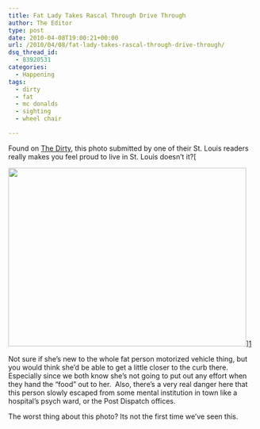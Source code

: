 ```yaml
---
title: Fat Lady Takes Rascal Through Drive Through
author: The Editor
type: post
date: 2010-04-08T19:00:21+00:00
url: /2010/04/08/fat-lady-takes-rascal-through-drive-through/
dsq_thread_id:
  - 83920531
categories:
  - Happening
tags:
  - dirty
  - fat
  - mc donalds
  - sighting
  - wheel chair

---
```

Found on <a href="http://thedirty.com/2010/03/16/dirty-drive-thru-2/" target="_blank">The Dirty</a>, this photo submitted by one of their St. Louis readers really makes you feel proud to live in St. Louis doesn&#8217;t it?[
  
<img class="aligncenter size-full wp-image-3851" title="dirty drive thru" src="http://punchingkitty.com/wp-content/uploads/2010/04/dirty-drive-thru-.jpeg" alt="" width="480" height="360" srcset="http://media.punchingkitty.com/wordpress/2010/04/dirty-drive-thru-.jpeg 480w, http://media.punchingkitty.com/wordpress/2010/04/dirty-drive-thru--300x225.jpg 300w" sizes="(max-width: 480px) 100vw, 480px" />][1]

Not sure if she&#8217;s new to the whole fat person motorized vehicle thing, but you would think she&#8217;d be able to get a little closer to the curb there. Especially since we both know she&#8217;s not going to put out any effort when they hand the &#8220;food&#8221; out to her.  Also, there&#8217;s a very real danger here that this person slowly escaped from some mental institution in town like a hospital&#8217;s psych ward, or the Post Dispatch offices.

The worst thing about this photo? Its not the first time we&#8217;ve seen this.

 [1]: http://punchingkitty.com/wp-content/uploads/2010/04/dirty-drive-thru-.jpeg
